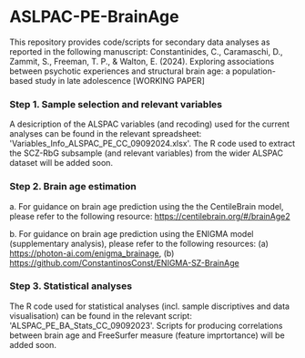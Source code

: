 # ASLPAC-PE-BrainAge
This repository provides code/scripts for secondary data analyses as reported in the following manuscript: Constantinides, C., Caramaschi, D., Zammit, S., Freeman, T. P., &amp; Walton, E. (2024). Exploring associations between psychotic experiences and structural brain age: a population-based study in late adolescence [WORKING PAPER]

### Step 1. Sample selection and relevant variables
A desicription of the ALSPAC variables (and recoding) used for the current analyses can be found in the relevant spreadsheet: 'Variables_Info_ALSPAC_PE_CC_09092024.xlsx'. The R code used to extract the SCZ-RbG subsample (and relevant variables) from the wider ALSPAC dataset will be added soon.

### Step 2. Brain age estimation

a. For guidance on brain age prediction using the the CentileBrain model, please refer to the following resource: https://centilebrain.org/#/brainAge2

b. For guidance on brain age prediction using the ENIGMA model (supplementary analysis), please refer to the following resources: (a) https://photon-ai.com/enigma_brainage, (b) https://github.com/ConstantinosConst/ENIGMA-SZ-BrainAge

### Step 3. Statistical analyses

The R code used for statistical analyses (incl. sample discriptives and data visualisation) can be found in the relevant script: 'ALSPAC_PE_BA_Stats_CC_09092023'. Scripts for producing correlations between brain age and FreeSurfer measure (feature imprtortance) will be added soon. 
